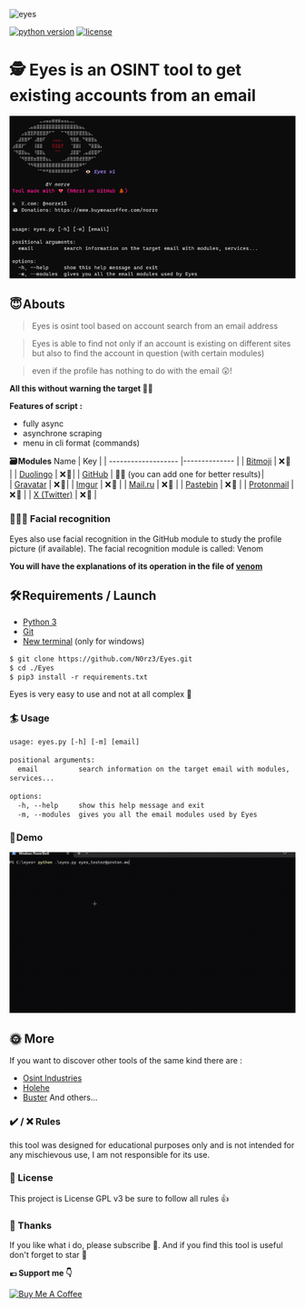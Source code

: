 ![eyes](https://github.com/N0rz3/Eyes/assets/123885505/c8fb1103-e5fe-4924-a450-6287522faa34)

[![python version](https://img.shields.io/badge/Python-3.10%2B-brightgreen)](https://www.python.org/downloads/)
[![license](https://img.shields.io/badge/License-GNU-blue.svg)](https://www.gnu.org/licenses/gpl-3.0.fr.html)


# **🕵️ Eyes is an OSINT tool to get existing accounts from an email**

![](assets/capture.png)

## 😇 Abouts

> Eyes is osint tool based on account search from an email address

> Eyes is able to find not only if an account is existing on different sites but also to find the account in question (with certain modules)

> even if the profile has nothing to do with the email 😲!

**All this without warning the target 🕵️‍♂️**


**Features of script :**
- fully async
- asynchrone scraping
- menu in cli format (commands)


**🗃️ Modules**
 Name                 |  Key          |
| ------------------- |-------------- |
| [Bitmoji](https://www.bitmoji.com/) | ❌ 🔑 |
| [Duolingo](https://www.duolingo.com/) | ❌ 🔑 |
| [GitHub](https://github.com) | 🤔🔑 (you can add one for better results) |  
| [Gravatar](https://en.gravatar.com/) | ❌ 🔑 |
| [Imgur](https://imgur.com) | ❌ 🔑 |
| [Mail.ru](https://mail.ru/) | ❌ 🔑 |
| [Pastebin](https://pastebin.com) | ❌ 🔑 |
| [Protonmail](https://proton.me/mail) | ❌ 🔑 |
| [X (Twitter)](https://x.com) | ❌ 🔑 |


### 📸🙋‍♂️ Facial recognition 

Eyes also use facial recognition in the GitHub module to study the profile picture (if available).
The facial recognition module is called: Venom

**You will have the explanations of its operation in the file of [venom](lib/venom.py)**

## 🛠️ Requirements / Launch

- [Python 3](https://www.python.org/downloads/)
- [Git](https://git-scm.com/downloads)
- [New terminal](https://apps.microsoft.com/store/detail/windows-terminal/9N0DX20HK701?hl=en-us&gl=us) (only for windows)

```
$ git clone https://github.com/N0rz3/Eyes.git
$ cd ./Eyes
$ pip3 install -r requirements.txt
```

Eyes is very easy to use and not at all complex 🤙 

### 🏄 Usage
```
usage: eyes.py [-h] [-m] [email]

positional arguments:
  email          search information on the target email with modules, services...

options:
  -h, --help     show this help message and exit
  -m, --modules  gives you all the email modules used by Eyes
```

### 🎥 Demo 

![](assets/demo.gif)


## 🌞 More

If you want to discover other tools of the same kind there are :
- [Osint Industries](https://osint.industries/)
- [Holehe](https://github.com/megadose/holehe)
- [Buster](https://github.com/sham00n/buster)
And others...

### ✔️ / ❌ Rules
this tool was designed for educational purposes only and is not intended for any mischievous use, I am not responsible for its use.

### 📜 License
This project is License GPL v3 be sure to follow all rules 👍

### 💖 Thanks
If you like what i do, please subscribe 💖. And if you find this tool is useful don't forget to star 🌟


**💶 Support me 👇**

<a href="https://www.buymeacoffee.com/norze" target="_blank"><img src="https://cdn.buymeacoffee.com/buttons/v2/default-yellow.png" alt="Buy Me A Coffee" height="50" ></a> 
